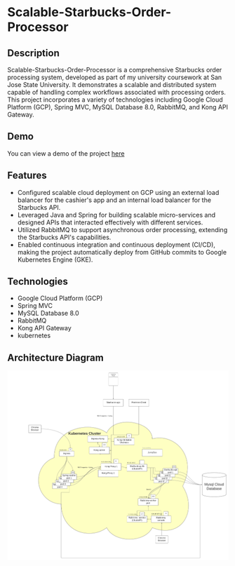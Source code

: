 # Scalable-Starbucks-Order-Processor

## Description

Scalable-Starbucks-Order-Processor is a comprehensive Starbucks order processing system, developed as part of my university coursework at San Jose State University. It demonstrates a scalable and distributed system capable of handling complex workflows associated with processing orders. This project incorporates a variety of technologies including Google Cloud Platform (GCP), Spring MVC, MySQL Database 8.0, RabbitMQ, and Kong API Gateway.

## Demo

You can view a demo of the project [here]([https://demo.link](https://drive.google.com/file/d/1LGM-S3nZ0ZR7s0RKWteDOrqkNRIeJpoP/view?usp=drive_link))

## Features

- Configured scalable cloud deployment on GCP using an external load balancer for the cashier's app and an internal load balancer for the Starbucks API.
- Leveraged Java and Spring for building scalable micro-services and designed APIs that interacted effectively with different services.
- Utilized RabbitMQ to support asynchronous order processing, extending the Starbucks API's capabilities.
- Enabled continuous integration and continuous deployment (CI/CD), making the project automatically deploy from GitHub commits to Google Kubernetes Engine (GKE).

## Technologies

- Google Cloud Platform (GCP)
- Spring MVC
- MySQL Database 8.0
- RabbitMQ
- Kong API Gateway
- kubernetes

## Architecture Diagram

[![Architecture Diagram](https://github.com/huy8208/Scalable-Starbucks-Order-Processor/blob/main/diagram/archiecture-diagram.png)](https://github.com/huy8208/Scalable-Starbucks-Order-Processor/blob/main/diagram/archiecture-diagram.png)
